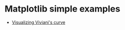 # Matplotlib simple examples

- [Visualizing Viviani's curve](https://scipython.com/blog/visualizing-vivianis-curve/)

